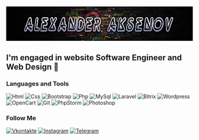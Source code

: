 [![Header](https://github.com/grantdesign/grantdesign/blob/main/assets/header.png)](https://github.com/grantdesign)

## I'm engaged in website Software Engineer and Web Design 👋

### Languages and Tools
![Html](https://img.shields.io/badge/-Html-17171a?style=for-the-badge&logo=html5)
![Css](https://img.shields.io/badge/-Css-17171a?style=for-the-badge&logo=css3)
![Bootstrap](https://img.shields.io/badge/-Bootstrap-17171a?style=for-the-badge&logo=bootstrap)
![Php](https://img.shields.io/badge/-Php-17171a?style=for-the-badge&logo=php)
![MySql](https://img.shields.io/badge/-MySql-17171a?style=for-the-badge&logo=mysql)
![Laravel](https://img.shields.io/badge/-Laravel-17171a?style=for-the-badge&logo=laravel)
![Bitrix](https://img.shields.io/badge/-Bitrix-17171a?style=for-the-badge&logo=bitrix)
![Wordpress](https://img.shields.io/badge/-Wordpress-17171a?style=for-the-badge&logo=wordpress)
![OpenCart](https://img.shields.io/badge/-OpenCart-17171a?style=for-the-badge&logo=opencart)
![Git](https://img.shields.io/badge/-Git-17171a?style=for-the-badge&logo=git)
![PhpStorm](https://img.shields.io/badge/-PhpStorm-17171a?style=for-the-badge&logo=phpstorm)
![Photoshop](https://img.shields.io/badge/-Photoshop-17171a?style=for-the-badge&logo=photoshop)

### Follow Me
[![Vkontakte](https://img.shields.io/badge/-Vkontakte-17171a?style=for-the-badge&logo=vk)](https://vk.com/thegrant)
[![Instagram](https://img.shields.io/badge/-Instagram-17171a?style=for-the-badge&logo=instagram)](https://www.instagram.com/thegrant71)
[![Telegram](https://img.shields.io/badge/-Telegram-17171a?style=for-the-badge&logo=telegram)](https://t.me/thegrant71)